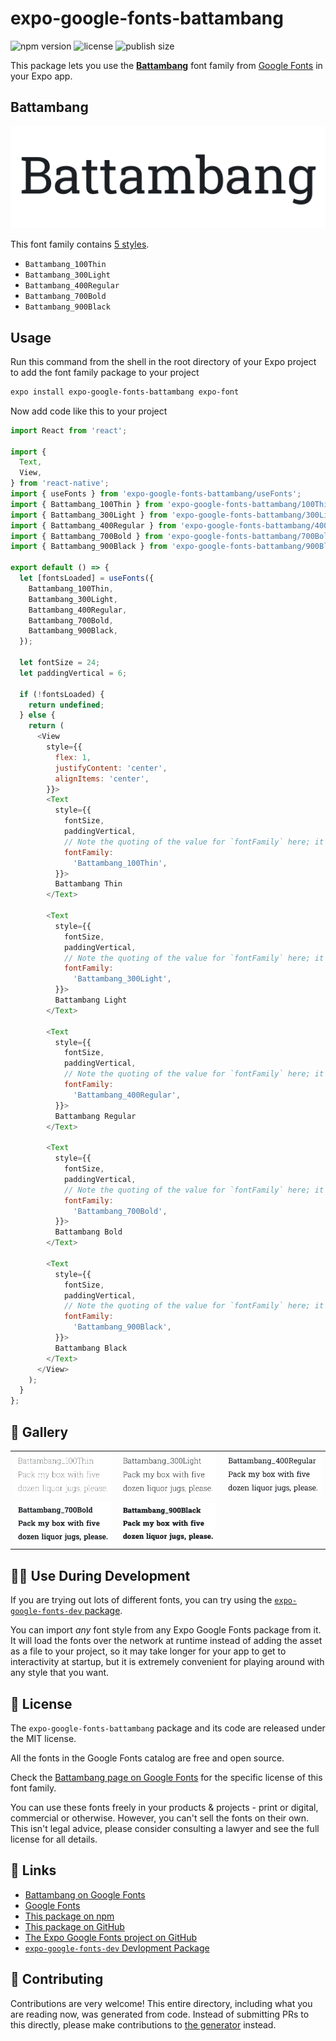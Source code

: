 # expo-google-fonts-battambang

![npm version](https://flat.badgen.net/npm/v/expo-google-fonts-battambang)
![license](https://flat.badgen.net/github/license/expo/google-fonts)
![publish size](https://flat.badgen.net/packagephobia/install/expo-google-fonts-battambang)

This package lets you use the [**Battambang**](https://fonts.google.com/specimen/Battambang) font family from [Google Fonts](https://fonts.google.com/) in your Expo app.

## Battambang

![Battambang](./font-family.png)

This font family contains [5 styles](#-gallery).

- `Battambang_100Thin`
- `Battambang_300Light`
- `Battambang_400Regular`
- `Battambang_700Bold`
- `Battambang_900Black`

## Usage

Run this command from the shell in the root directory of your Expo project to add the font family package to your project
```sh
expo install expo-google-fonts-battambang expo-font
```

Now add code like this to your project
```js
import React from 'react';

import {
  Text,
  View,
} from 'react-native';
import { useFonts } from 'expo-google-fonts-battambang/useFonts';
import { Battambang_100Thin } from 'expo-google-fonts-battambang/100Thin';
import { Battambang_300Light } from 'expo-google-fonts-battambang/300Light';
import { Battambang_400Regular } from 'expo-google-fonts-battambang/400Regular';
import { Battambang_700Bold } from 'expo-google-fonts-battambang/700Bold';
import { Battambang_900Black } from 'expo-google-fonts-battambang/900Black';

export default () => {
  let [fontsLoaded] = useFonts({
    Battambang_100Thin,
    Battambang_300Light,
    Battambang_400Regular,
    Battambang_700Bold,
    Battambang_900Black,
  });

  let fontSize = 24;
  let paddingVertical = 6;

  if (!fontsLoaded) {
    return undefined;
  } else {
    return (
      <View
        style={{
          flex: 1,
          justifyContent: 'center',
          alignItems: 'center',
        }}>
        <Text
          style={{
            fontSize,
            paddingVertical,
            // Note the quoting of the value for `fontFamily` here; it expects a string!
            fontFamily:
              'Battambang_100Thin',
          }}>
          Battambang Thin
        </Text>

        <Text
          style={{
            fontSize,
            paddingVertical,
            // Note the quoting of the value for `fontFamily` here; it expects a string!
            fontFamily:
              'Battambang_300Light',
          }}>
          Battambang Light
        </Text>

        <Text
          style={{
            fontSize,
            paddingVertical,
            // Note the quoting of the value for `fontFamily` here; it expects a string!
            fontFamily:
              'Battambang_400Regular',
          }}>
          Battambang Regular
        </Text>

        <Text
          style={{
            fontSize,
            paddingVertical,
            // Note the quoting of the value for `fontFamily` here; it expects a string!
            fontFamily:
              'Battambang_700Bold',
          }}>
          Battambang Bold
        </Text>

        <Text
          style={{
            fontSize,
            paddingVertical,
            // Note the quoting of the value for `fontFamily` here; it expects a string!
            fontFamily:
              'Battambang_900Black',
          }}>
          Battambang Black
        </Text>
      </View>
    );
  }
};

```

## 🔡 Gallery


||||
|-|-|-|
|![Battambang_100Thin](.//100Thin/Battambang_100Thin.ttf.png)|![Battambang_300Light](.//300Light/Battambang_300Light.ttf.png)|![Battambang_400Regular](.//400Regular/Battambang_400Regular.ttf.png)||
|![Battambang_700Bold](.//700Bold/Battambang_700Bold.ttf.png)|![Battambang_900Black](.//900Black/Battambang_900Black.ttf.png)|||


## 👩‍💻 Use During Development

If you are trying out lots of different fonts, you can try using the [`expo-google-fonts-dev` package](https://github.com/freeboub/google-fonts/tree/master/font-packages/dev#readme).

You can import *any* font style from any Expo Google Fonts package from it. It will load the fonts
over the network at runtime instead of adding the asset as a file to your project, so it may take longer
for your app to get to interactivity at startup, but it is extremely convenient
for playing around with any style that you want.

## 📖 License

The `expo-google-fonts-battambang` package and its code are released under the MIT license.

All the fonts in the Google Fonts catalog are free and open source.

Check the [Battambang page on Google Fonts](https://fonts.google.com/specimen/Battambang) for the specific license of this font family.

You can use these fonts freely in your products & projects - print or digital, commercial or otherwise. However, you can't sell the fonts on their own. This isn't legal advice, please consider consulting a lawyer and see the full license for all details.

## 🔗 Links

- [Battambang on Google Fonts](https://fonts.google.com/specimen/Battambang)
- [Google Fonts](https://fonts.google.com/)
- [This package on npm](https://www.npmjs.com/package/expo-google-fonts-battambang)
- [This package on GitHub](https://github.com/freeboub/google-fonts/tree/master/font-packages/battambang)
- [The Expo Google Fonts project on GitHub](https://github.com/freeboub/google-fonts)
- [`expo-google-fonts-dev` Devlopment Package](https://github.com/freeboub/google-fonts/tree/master/font-packages/dev)

## 🤝 Contributing

Contributions are very welcome! This entire directory, including what you are reading now, was generated from code. Instead of submitting PRs to this directly, please make contributions to [the generator](https://github.com/freeboub/google-fonts/tree/master/packages/generator) instead.
